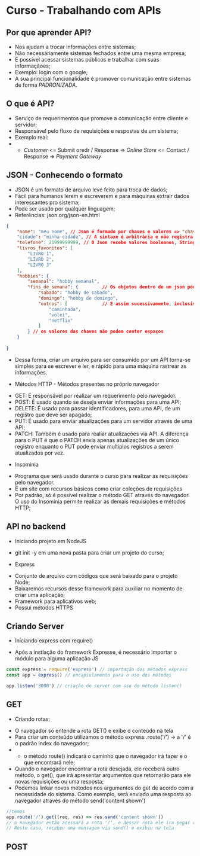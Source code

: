 # Curso - Trabalhando com APIs 

## Por que aprender API? 
- Nos ajudam a trocar informações entre sistemas;
- Não necessáriamente sistemas fechados entre uma mesma empresa;
- É possível acessar sistemas públicos e trabalhar com suas informaçãoes;
- Exemplo: login com o google;
- A sua principal funcionalidade é promover comunicação entre sistemas de forma *PADRONIZADA*.

## O que é API? 
- Serviço de requerimentos que promove a comunicação entre cliente e servidor;
- Responsável pelo fluxo de requisições e respostas de um sistema;
- Exemplo real:
- - *Customer* <= Submit oredr / Response => *Online Store* <= Contact / Response => *Payment Gateway*

## JSON - Conhecendo o formato
- JSON é um formato de arquivo leve feito para troca de dados;
- Fácil para humanos lerem e escreverem e para máquinas extrair dados interessantes pro sistema;
- Pode ser usado por qualquer linguagem;
- Referências: json.org/json-en.html

```json
{
    "nome": "meu nome", // Json é formado por chaves e valores => "chave": "valor"
    "cidade": "minha cidade", // A sintaxe é arbitrária e não registra informações que não sigam
    "telefone": 21999999999, // O Json recebe valores booleanos, Strings, Numbers, Arrays e Objetos
    "livros_favoritos": [
        "LIVRO 1",
        "LIVRO 2",
        "LIVRO 3"
    ],
    "hobbies": {
        "semanal": "hobby semanal",
        "fins_de_semana": {         // Os objetos dentro de um json pôdem conter outros objetos
            "sabado": "hobby de sabado",
            "domingo": "hobby de domingo",
            "outros": [             // E assim sucessivamente, inclusive com outras arrays.
                "caminhada",
                "volei",
                "netflix"
            ]    
        } // os valores das chaves não podem conter espaços
    }
    
}
```
- Dessa forma, criar um arquivo para ser consumido por um API torna-se simples para se escrever e ler, e rápido para uma máquina rastrear as informações.

* Métodos HTTP - Métodos presentes no próprio navegador
- GET: É responsável por realizar um requerimento pelo navegador.
- POST: É usado quando se deseja enviar informações para uma API;
- DELETE: É usado para passar identificadores, para uma API, de um registro que deve ser apagado;
- PUT: É usado para enviar atualizações para um servidor através de uma API;
- PATCH: Também é usado para realiar atualizações via API. A diferença para o PUT é que o PATCH envia apenas atualizações de um único registro enquanto o PUT pode enviar multiplos registros a serem atualizados por vez.

* Insominia
- Programa que será usado durante o curso para realizar as requisições pelo navegador.
- É um site com recursos básicos como criar coleções de requisições
- Por padrão, só é possível realizar o método GET através do navegador. O uso do Insominia permite realizar as demais requisições e métodos HTTP;

## API no backend

* Iniciando projeto em NodeJS
- git init -y em uma nova pasta para criar um projeto do curso;

* Express
- Conjunto de arquivo com códigos que será baixado para o projeto Node;
- Baixaremos recursos desse framework para auxiliar no momento de criar uma aplicação;
- Framework para aplicativos web;
- Possui métodos HTTPS

## Criando Server

* Iniciando express com require()
- Após a instlação do framework Expresse, é necessário importar o módulo para alguma aplicação JS

```js
const express = require('express') // importação dos métodos express
const app = express() // encapsulamento para o uso dos métodos

app.listen('3000') // criação do server com uso do método listen()
```
## GET
* Criando rotas:
- O navegador só entende a rota GET() e exibe o conteúdo na tela
- Para criar um conteúdo utilizamos o método express .route('/') -> a '/' é o padrão index do navegador;
- - o método route() indicará o caminho que o navegador irá fazer e o que encontrará nele;
- Quando o navegador encontrar a rota desejada, ele receberá outro método, o get(), que irá apresentar argumentos que retornarão para ele novas requisições ou uma resposta;
- Podemos linkar novos métodos nos argumentos do get de acordo com a necessidade do sistema. Como exemplo, será enviado uma resposta ao navegador através do método send('content shown')

```js 
//temos 
app.route('/').get((req, res) => res.send('content shown')) 
// o navegador então acessará a rota '/', e dessar rota ele ira pegar requisições ou uma resposta
// Neste caso, recebeu uma mensagem via send() e exibiu na tela
```

## POST